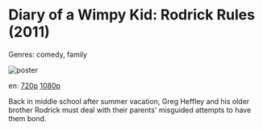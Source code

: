 # Diary of a Wimpy Kid: Rodrick Rules (2011)

Genres: comedy, family

![poster](http://image.tmdb.org/t/p/w500/b7ASKxUMqgarJIN4pH3Q8hbyPGA.jpg)

en:
  [720p](magnet:?xt=urn:btih:26988147C9C01C40231444FB22F8937EFDA5AF1A&tr=udp://glotorrents.pw:6969/announce&tr=udp://tracker.opentrackr.org:1337/announce&tr=udp://torrent.gresille.org:80/announce&tr=udp://tracker.openbittorrent.com:80&tr=udp://tracker.coppersurfer.tk:6969&tr=udp://tracker.leechers-paradise.org:6969&tr=udp://p4p.arenabg.ch:1337&tr=udp://tracker.internetwarriors.net:1337)
  [1080p](magnet:?xt=urn:btih:96EF4ADF11378714B4FCA762C9F4F23CE8236A11&tr=udp://glotorrents.pw:6969/announce&tr=udp://tracker.opentrackr.org:1337/announce&tr=udp://torrent.gresille.org:80/announce&tr=udp://tracker.openbittorrent.com:80&tr=udp://tracker.coppersurfer.tk:6969&tr=udp://tracker.leechers-paradise.org:6969&tr=udp://p4p.arenabg.ch:1337&tr=udp://tracker.internetwarriors.net:1337)
  


Back in middle school after summer vacation, Greg Heffley and his older brother Rodrick must deal with their parents' misguided attempts to have them bond.